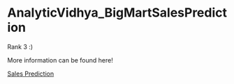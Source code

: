# AnalyticVidhya_BigMartSalesPrediction

Rank 3 :)

More information can be found here!

[Sales Prediction](http://datahack.analyticsvidhya.com/contest/practice-problem-bigmart-sales-prediction)
